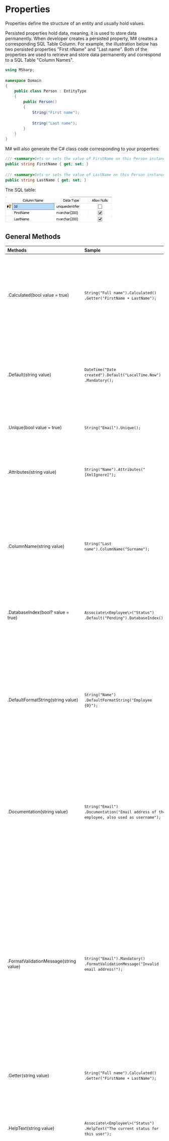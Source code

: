 # Properties
Properties define the structure of an entity and usually hold values.

Persisted properties hold data, meaning, it is used to store data permanently. When developer creates a persisted property, M# creates a corresponding SQL Table Column. For example, the illustration below has two persisted properties "First nName" and "Last name". Both of the properties are used to retrieve and store data permanently and correspond to a SQL Table "Column Names".

```C#
using MSharp;

namespace Domain
{
    public class Person : EntityType
    {
        public Person()
        {
            String("First name");

            String("Last name");
        }
    }
}
```

M# will also generate the C# class code corresponding to your properties:

```C#
/// <summary>Gets or sets the value of FirstName on this Person instance.</summary>
public string FirstName { get; set; }
        
/// <summary>Gets or sets the value of LastName on this Person instance.</summary>
public string LastName { get; set; }
```
The SQL table:

![The SQL table](Images/PersistedSQL.jpg "The SQL table")

## General Methods

| Methods   | Sample   | Description     |
|:----------|:---------| :---------------|
| .Calculated(bool value = true)           | `String("Full name").Calculated() .Getter("FirstName + LastName");`                       | This method creates a read-only property in the generated C# file. The value is set by the Getter method. Calculated method will have no effect on the database column definition.
| .Default(string value)                   | `DateTime("Date created").Default("LocalTime.Now") .Mandatory();`                         | Default method will have no effect on the database column definition, but will change your class constructor in the generated C# file and initialize int with default value.
| .Unique(bool value = true)               | `String("Email").Unique();`                                                              | This property ensures data for this column are unique in the database.  
| .Attributes(string value)                | `String("Name").Attributes("[XmlIgnore]");`                                              | Attributes allows you to specify custom attributes to the property, Attributes will have no effect on the database column definition.
| .ColumnName(string value)                | `String("Last name").ColumnName("Surname");`                                             | Column name method will have no effect on the generated C# file. This will only change the column name in the database, this change is handled by the data access layer and does not change your entity file.
| .DatabaseIndex(bool? value = true)       | `Associate\<Employee\>("Status") .Default("Pending").DatabaseIndex();`                    | Database index has no effect on the generated C# file. This method will create an index in the database for this column.
| .DefaultFormatString(string value)       | `String("Name") .DefaultFormatString("Employee {0}");`                                    | Default format string method will have no effect on the database column definition or the generated C# class. It allows you to display a custom expression in Views. Example: The format `Employee {0}` will display `Employee Smith` if the value of the property is `Smith`.
| .Documentation(string value)             | `String("Email") .Documentation("Email address of the employee, also used as username");` | Documentation method will have no effect on the database column definition or the generated C# class. It adds a piece of information to your property XML documentation, for example the full name of the property, how to use it, how it works, ...
| .FormatValidationMessage(string value)   | `String("Email").Mandatory() .FormatValidationMessage("Invalid email address!");`         | Format validation message will have no effect on the database column definition or the generated C# class. It will generates a custom format validation message for the property. For example, you create an Email property with the `Email` text pattern and you set a custom message. If the end user tries to validate an instance and the provided email address does not match the email pattern, the client-side validation will show a pop-up to the user with your custom message.
| .Getter(string value)                    | `String("Full name").Calculated() .Getter("FirstName + LastName");`                       | Specifies a custom getter for the property.
| .HelpText(string value)                  | `Associate\<Employee\>("Status") .HelpText("The current status for this user");`          | Help text method will have no effect on the database column definition or the generated C# class. This method generates a help icon next to the control in CSHTML forms.
| .IsPrimaryKey(bool value = true)         | `String("Email").IsPrimaryKey();`                                                        | It is possible to specify the Primary Key Type at entity level. It supports String, Number as well as Guid (default). If you define a Number or String, then you can optionally declare the property as the Primary Key, which will create a new unique column in the database as the primary key of the table. If left to default, it will add a property called ID.
| .Name(string value)                      | `String("Last name").Name("Suranme");`                                                   | By setting a custom name, M# will change the name of your property and the name of your SQL column. This change will not have any impact on the UI because the Name method is independent of the Title method.
| .Notes(string value)                     | `String("Last name") .Notes("Last name of the employee");`                                | Notes will have no effect on the database column definition or the generated C# class. It is only used to display a note on a property to developers.
| .RequiredValidationMessage(string value) | `String("Email").Mandatory() .RequiredValidationMessage("Email missing!");`               | Required validation message will have no effect on the database column definition. It generates a custom validation message if the user does not provide a value for the property.
| .Setter(string value)                    |                                                                                        | Setter can be used with calculated properties only. By using this you can add a custom code to the setter before assigning the value.
| .Title(string value)                     | `String("First name").Title("Name");`                                                    | Title will have no effect on the database column definition or the generated C# class. It will just use this value to display labels in UI forms / lists / views.

#### Calculated properties
Calculated properties are created for read-only purposes and returns data based on business requirements. M# defines these types of properties in `Entity Class` of the `Model Project` and marks them with `Calculated` method. No SQL table Column is created for such properties. A calculated property is usually used to display some information on UI or in decision making. A good example of this could be to have a `Full Name` property on `Member` entity, as shown below.

```C#
using MSharp;

namespace Domain
{
    public class Person : EntityType
    {
        public Person()
        {
            String("First name");

            String("Last name");

            String("Full name").Calculated().Getter("FirstName + LastName");
        }
    }
}
```

```C#
/// <summary>Gets the FullName property.</summary>
[Calculated]
public string FullName
{
    get => FirstName + LastName;
}
```

Having such calculated properties allows developers to write more concrete code, eliminating the redundancy of code and making it easier to manage changes.

FOR EXAMPLE: In above scenario, if you do not use a calculated property and concatenate the First and Last Name of Member on different modules or pages instead, If at a later date you need to show `Middle Name` in `Full Name` of member , it will be much more difficult and time consuming to change it on each module rather simply updating the Calculated Property.

> **Note:** A calculated property must not contain complex calculations because this is not the intended purpose of entity behaviours. It is always recommended to implement Methods / Functions for such complex calculations.

#### Default
This method allows you to specify a default value for the property.

```C#
DateTime("Date created").Default("LocalTime.Now").Mandatory();
```

```C#
/// <summary>Initializes a new instance of the Person class.</summary>
public Person() => this.DateCreated = DateTime.Parse("LocalTime.Now");
        
/* -------------------------- Properties -------------------------*/
        
/// <summary>Gets or sets the value of DateCreated on this Person instance.</summary>
public DateTime DateCreated { get; set; }
```

#### Unique
This property ensures data for this column are unique in the database.
It has no effect on the database but will add a few things to the generated C# code.

Imagine the employee has a user account and can log into the system. If the username is the email address we have to make sure it is unique to distinguish users. If you set this method to "True", the validation method will make sure that the email address does not already exist in the system, if it exists a ValidationException will be thrown:

```C#
/// <summary>
        /// Validates the data for the properties of this Employee and throws a ValidationException if an error is detected.<para/>
        /// </summary>
        protected override async Task ValidateProperties()
        {
            var result = new List<string>();
            
            // Ensure uniqueness of Email.
            
            if (await Database.Any<Employee>(e => e.Email == Email && e != this))
                result.Add("Email must be unique. There is an existing Employee record with the provided Email.");
            
            if (result.Any())
                throw new ValidationException(result.ToLinesString());
        }
```

A cool feature generated by M# is the method FindByPropertyName, where PropertyName is the name of your unique property. Because an email is unique we can use this function to get the associated employee. If there is no employee `null` will be returned:

```C#
/* -------------------------- Methods ----------------------------*/
/// <summary>
/// Find and returns an instance of Employee from the database by its Email.<para/>
///                               If no matching Employee is found, it returns Null.<para/>
/// </summary>
/// <param name="email">The Email of the requested Employee.</param>
/// <returns>
/// The Employee instance with the specified Email or null if there is no Employee with that Email in the database.<para/>
/// </returns>
public static Task<Employee> FindByEmail(string email)
{
    return Database.FirstOrDefault<Employee>(e => e.Email == email);
}
```

#### Database index
Database index has no effect on the generated C# file. This method will create an index in the database for this column. M# will often suggest you to specify an index on foreign key columns to improve the performance of SQL queries.

![Database Index](Images/DatabaseIndex.jpg "Database Index")
